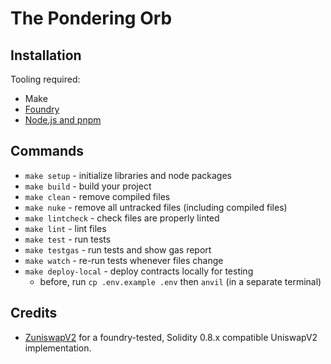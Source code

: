 # The Pondering Orb

## Installation

Tooling required:

- Make
- [Foundry](https://github.com/foundry-rs/foundry#installation)
- [Node.js and pnpm](https://pnpm.io/installation)

## Commands

- `make setup` - initialize libraries and node packages
- `make build` - build your project
- `make clean` - remove compiled files
- `make nuke` - remove all untracked files (including compiled files)
- `make lintcheck` - check files are properly linted
- `make lint` - lint files
- `make test` - run tests
- `make testgas` - run tests and show gas report
- `make watch` - re-run tests whenever files change
- `make deploy-local` - deploy contracts locally for testing
    - before, run `cp .env.example .env` then `anvil` (in a separate terminal)

## Credits

- [ZuniswapV2](https://github.com/Jeiwan/zuniswapv2) for a foundry-tested,
  Solidity 0.8.x compatible UniswapV2 implementation.
